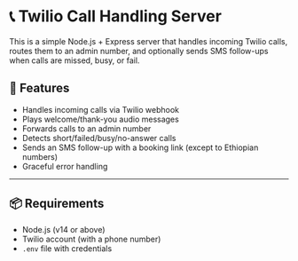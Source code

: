 # 📞 Twilio Call Handling Server

This is a simple Node.js + Express server that handles incoming Twilio calls, routes them to an admin number, and optionally sends SMS follow-ups when calls are missed, busy, or fail.

## 🚀 Features

- Handles incoming calls via Twilio webhook
- Plays welcome/thank-you audio messages
- Forwards calls to an admin number
- Detects short/failed/busy/no-answer calls
- Sends an SMS follow-up with a booking link (except to Ethiopian numbers)
- Graceful error handling

---

## 📦 Requirements

- Node.js (v14 or above)
- Twilio account (with a phone number)
- `.env` file with credentials

